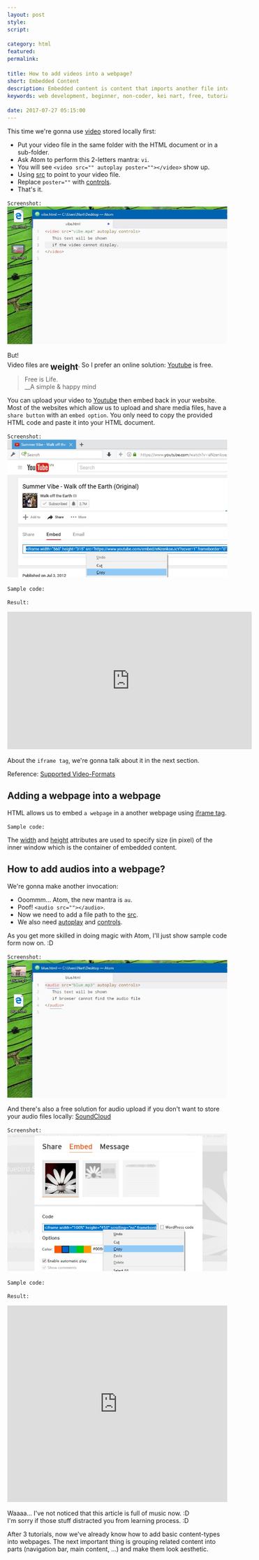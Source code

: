 ```yaml
---
layout: post
style:
script:

category: html
featured:
permalink:

title: How to add videos into a webpage?
short: Embedded Content
description: Embedded content is content that imports another file into the HTML document. <br>We have embedded an image into an HTML document. <br>Let's do it a few times again.
keywords: web development, beginner, non-coder, kei nart, free, tutorial, coding, programming, code nart, html, css, intro, beautiful, website

date: 2017-07-27 05:15:00
---
```


This time we're gonna use
[video](https://www.w3schools.com/tags/tag_video.asp "ext") stored locally first:

- Put your video file in the same folder with the HTML document or in a sub-folder.
- Ask Atom to perform this 2-letters mantra: `vi`.
- You will see `<video src="" autoplay poster=""></video>` show up.
- Using [src](https://www.w3schools.com/tags/att_video_src.asp "ext") to point
to your video file.
- Replace `poster=""` with
[controls](https://www.w3schools.com/tags/att_video_controls.asp "ext").
- That's it.

`Screenshot:`
![embed a video stored locally in webpage](/images/html-3/vibe.jpg)

But!  
Video files are <b style="position: relative; top: 6px; font-size: 1.2rem">weight</b>.
So I prefer an online solution:
[Youtube](https://www.youtube.com/watch?v=eNzenkoeJcY "ext") is free.

> Free is Life.  
> \_\_A simple & happy mind

You can upload your video to
[Youtube](https://www.youtube.com/watch?v=eNzenkoeJcY "ext") then embed back in
your website. Most of the websites which allow us to upload and share media
files, have a `share button` with an `embed option`. You only need to copy the
provided HTML code and paste it into your HTML document.

`Screenshot:`
![using video from Youtube](/images/html-3/youtube.jpg)

`Sample code:`
<script src="https://gist.github.com/codenart/1f99616711e453377866fbadd7cb15a7.js"></script>

`Result:`
<div class="embed">
   <iframe width="560" height="315"
           src="https://www.youtube.com/embed/eNzenkoeJcY?ecver=1"
           frameborder="0" allowfullscreen>
   </iframe>
</div>

About the `iframe tag`, we're gonna talk about it in the next section.

Reference:
[Supported Video-Formats](https://developer.mozilla.org/en-US/docs/Web/HTML/Supported_media_formats "ext")

## Adding a webpage into a webpage

HTML allows us to embed `a webpage` in a another webpage using
[iframe tag](https://www.w3schools.com/TAgs/tag_iframe.asp "ext").

`Sample code:`
<script src="https://gist.github.com/codenart/92dfea3c2e8e70ec6c739c399be96e62.js"></script>

The [width](https://www.w3schools.com/tags/att_iframe_width.asp "ext")
and [height](https://www.w3schools.com/tags/att_iframe_height.asp "ext")
attributes are used to specify size (in pixel) of the inner window which is the
container of embedded content.

## How to add audios into a webpage?

We're gonna make another invocation:

- Ooommm... Atom, the new mantra is `au`.
- Poof! `<audio src=""></audio>`.
- Now we need to add a file path to the
[src](https://www.w3schools.com/tags/att_audio_src.asp "ext").
- We also need
[autoplay](https://www.w3schools.com/tags/att_audio_autoplay.asp "ext")
and [controls](https://www.w3schools.com/tags/att_audio_controls.asp "ext").

As you get more skilled in doing magic with Atom, I'll just show sample code
form now on. :D

`Screenshot:`
![embed audio file stored locally in a webpage](/images/html-3/blue.jpg)

And there's also a free solution for audio upload if you don't want to store
your audio files locally:
[SoundCloud](https://soundcloud.com/azliel/dj-okawari-bluebird-story-ft "ext")

`Screenshot:`
![using audio from soundcloud.com](/images/html-3/soundcloud.jpg)

`Sample code:`
<script src="https://gist.github.com/codenart/23e5f6b69214cb08bb8ba9f0701e4a46.js"></script>

`Result:`
<div class="embed">
   <iframe src="https://goo.gl/aVu5AP"
           width="100%" height="450"
           scrolling="no" frameborder="no">
   </iframe>
</div>

Waaaa... I've not noticed that this article is full of music now. :D  
I'm sorry if those stuff distracted you from learning process. :D

After 3 tutorials, now we've already know how to add basic content-types into
webpages. The next important thing is grouping related content into parts
(navigation bar, main content, ...) and make them look aesthetic.
